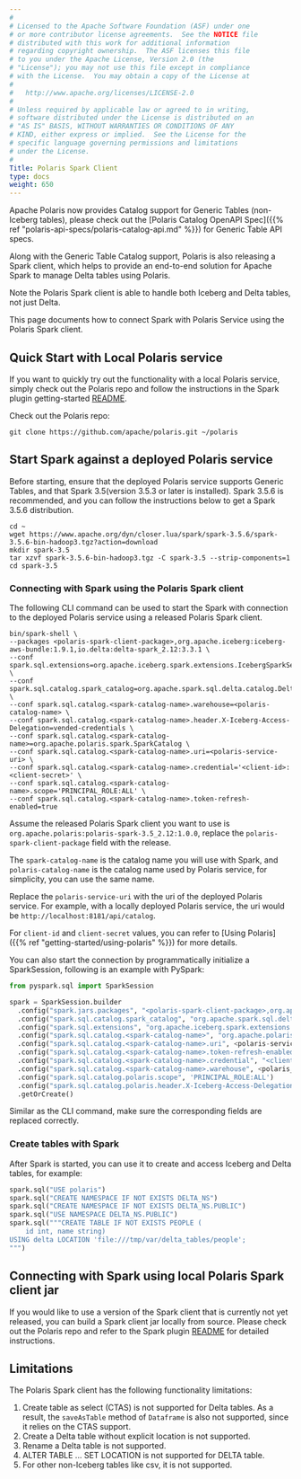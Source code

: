 ```yaml
---
#
# Licensed to the Apache Software Foundation (ASF) under one
# or more contributor license agreements.  See the NOTICE file
# distributed with this work for additional information
# regarding copyright ownership.  The ASF licenses this file
# to you under the Apache License, Version 2.0 (the
# "License"); you may not use this file except in compliance
# with the License.  You may obtain a copy of the License at
#
#   http://www.apache.org/licenses/LICENSE-2.0
#
# Unless required by applicable law or agreed to in writing,
# software distributed under the License is distributed on an
# "AS IS" BASIS, WITHOUT WARRANTIES OR CONDITIONS OF ANY
# KIND, either express or implied.  See the License for the
# specific language governing permissions and limitations
# under the License.
#
Title: Polaris Spark Client
type: docs
weight: 650
---
```


Apache Polaris now provides Catalog support for Generic Tables (non-Iceberg tables), please check out
the [Polaris Catalog OpenAPI Spec]({{% ref "polaris-api-specs/polaris-catalog-api.md" %}}) for Generic Table API specs.

Along with the Generic Table Catalog support, Polaris is also releasing a Spark client, which helps to
provide an end-to-end solution for Apache Spark to manage Delta tables using Polaris.

Note the Polaris Spark client is able to handle both Iceberg and Delta tables, not just Delta.

This page documents how to connect Spark with Polaris Service using the Polaris Spark client.

## Quick Start with Local Polaris service
If you want to quickly try out the functionality with a local Polaris service, simply check out the Polaris repo
and follow the instructions in the Spark plugin getting-started
[README](https://github.com/apache/polaris/blob/main/plugins/spark/v3.5/getting-started/README.md).

Check out the Polaris repo:
```shell
git clone https://github.com/apache/polaris.git ~/polaris
```

## Start Spark against a deployed Polaris service
Before starting, ensure that the deployed Polaris service supports Generic Tables, and that Spark 3.5(version 3.5.3 or later is installed).
Spark 3.5.6 is recommended, and you can follow the instructions below to get a Spark 3.5.6 distribution.
```shell
cd ~
wget https://www.apache.org/dyn/closer.lua/spark/spark-3.5.6/spark-3.5.6-bin-hadoop3.tgz?action=download
mkdir spark-3.5
tar xzvf spark-3.5.6-bin-hadoop3.tgz -C spark-3.5 --strip-components=1
cd spark-3.5
```

### Connecting with Spark using the Polaris Spark client
The following CLI command can be used to start the Spark with connection to the deployed Polaris service using
a released Polaris Spark client.

```shell
bin/spark-shell \
--packages <polaris-spark-client-package>,org.apache.iceberg:iceberg-aws-bundle:1.9.1,io.delta:delta-spark_2.12:3.3.1 \
--conf spark.sql.extensions=org.apache.iceberg.spark.extensions.IcebergSparkSessionExtensions,io.delta.sql.DeltaSparkSessionExtension \
--conf spark.sql.catalog.spark_catalog=org.apache.spark.sql.delta.catalog.DeltaCatalog \
--conf spark.sql.catalog.<spark-catalog-name>.warehouse=<polaris-catalog-name> \
--conf spark.sql.catalog.<spark-catalog-name>.header.X-Iceberg-Access-Delegation=vended-credentials \
--conf spark.sql.catalog.<spark-catalog-name>=org.apache.polaris.spark.SparkCatalog \
--conf spark.sql.catalog.<spark-catalog-name>.uri=<polaris-service-uri> \
--conf spark.sql.catalog.<spark-catalog-name>.credential='<client-id>:<client-secret>' \
--conf spark.sql.catalog.<spark-catalog-name>.scope='PRINCIPAL_ROLE:ALL' \
--conf spark.sql.catalog.<spark-catalog-name>.token-refresh-enabled=true
```
Assume the released Polaris Spark client you want to use is `org.apache.polaris:polaris-spark-3.5_2.12:1.0.0`,
replace the `polaris-spark-client-package` field with the release.

The `spark-catalog-name` is the catalog name you will use with Spark, and `polaris-catalog-name` is the catalog name used
by Polaris service, for simplicity, you can use the same name.

Replace the `polaris-service-uri` with the uri of the deployed Polaris service. For example, with a locally deployed
Polaris service, the uri would be `http://localhost:8181/api/catalog`.

For `client-id` and `client-secret` values, you can refer to [Using Polaris]({{% ref "getting-started/using-polaris" %}})
for more details.

You can also start the connection by programmatically initialize a SparkSession, following is an example with PySpark:
```python
from pyspark.sql import SparkSession

spark = SparkSession.builder
  .config("spark.jars.packages", "<polaris-spark-client-package>,org.apache.iceberg:iceberg-aws-bundle:1.9.1,io.delta:delta-spark_2.12:3.3.1")
  .config("spark.sql.catalog.spark_catalog", "org.apache.spark.sql.delta.catalog.DeltaCatalog")
  .config("spark.sql.extensions", "org.apache.iceberg.spark.extensions.IcebergSparkSessionExtensions,io.delta.sql.DeltaSparkSessionExtension")
  .config("spark.sql.catalog.<spark-catalog-name>", "org.apache.polaris.spark.SparkCatalog")
  .config("spark.sql.catalog.<spark-catalog-name>.uri", <polaris-service-uri>)
  .config("spark.sql.catalog.<spark-catalog-name>.token-refresh-enabled", "true")
  .config("spark.sql.catalog.<spark-catalog-name>.credential", "<client-id>:<client_secret>")
  .config("spark.sql.catalog.<spark-catalog-name>.warehouse", <polaris_catalog_name>)
  .config("spark.sql.catalog.polaris.scope", 'PRINCIPAL_ROLE:ALL')
  .config("spark.sql.catalog.polaris.header.X-Iceberg-Access-Delegation", 'vended-credentials')
  .getOrCreate()
```
Similar as the CLI command, make sure the corresponding fields are replaced correctly.

### Create tables with Spark
After Spark is started, you can use it to create and access Iceberg and Delta tables, for example:
```python
spark.sql("USE polaris")
spark.sql("CREATE NAMESPACE IF NOT EXISTS DELTA_NS")
spark.sql("CREATE NAMESPACE IF NOT EXISTS DELTA_NS.PUBLIC")
spark.sql("USE NAMESPACE DELTA_NS.PUBLIC")
spark.sql("""CREATE TABLE IF NOT EXISTS PEOPLE (
    id int, name string)
USING delta LOCATION 'file:///tmp/var/delta_tables/people';
""")
```

## Connecting with Spark using local Polaris Spark client jar
If you would like to use a version of the Spark client that is currently not yet released, you can
build a Spark client jar locally from source. Please check out the Polaris repo and refer to the Spark plugin
[README](https://github.com/apache/polaris/blob/main/plugins/spark/README.md) for detailed instructions.

## Limitations
The Polaris Spark client has the following functionality limitations:
1) Create table as select (CTAS) is not supported for Delta tables. As a result, the `saveAsTable` method of `Dataframe`
   is also not supported, since it relies on the CTAS support.
2) Create a Delta table without explicit location is not supported.
3) Rename a Delta table is not supported.
4) ALTER TABLE ... SET LOCATION is not supported for DELTA table.
5) For other non-Iceberg tables like csv, it is not supported.
